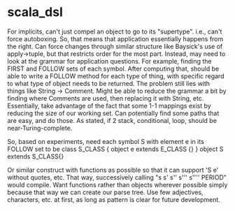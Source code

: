 scala_dsl
=========
For implicits, can't just compel an object to go to its "supertype". i.e., can't force
autoboxing. So, that means that application essentially happens from the right. Can
force changes through similar structure like Baysick's use of apply->tuple, but that
restricts order for the most part. Instead, may need to look at the grammar for application
questions. For example, finding the FIRST and FOLLOW sets of each symbol. After computing that,
should be able to write a FOLLOW method for each type of thing, with specific regard to
what type of object needs to be returned. The problem still lies with things like
String -> Comment. Might be able to reduce the grammar a bit by finding where
Comments are used, then replacing it with String, etc. Essentially,
take advantage of the fact that some 1-1 mappings exist by reducing the size of our
working set. Can potentially find some paths that are easy, and do those.
As stated, if 2 stack, conditional, loop, should be near-Turing-complete.

So, based on experiments, need each symbol S with element e in its FOLLOW set to be
class S_CLASS {
	object e extends E_CLASS {}
}
object S extends S_CLASS{}

Or similar construct with functions as possible so that it can support 'S e' without quotes,
etc. That way, successively calling "s s' s'' s''' s'''' PERIOD" would compile. Want functions
rather than objects wherever possible simply because that way we can create our parse tree.
Use few adjectives, characters, etc. at first, as long as pattern is clear for future
development.